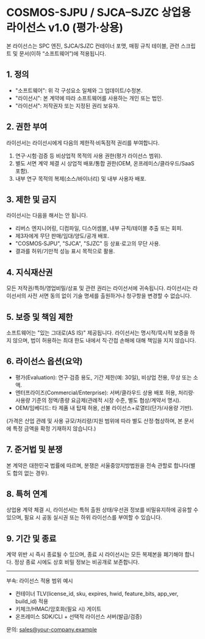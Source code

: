 # COSMOS-SJPU / SJCA–SJZC 상업용 라이선스 v1.0 (평가·상용)

본 라이선스는 SPC 엔진, SJCA/SJZC 컨테이너 포맷, 매핑 규칙 테이블, 관련 스크립트 및 문서(이하 “소프트웨어”)에 적용됩니다.

## 1. 정의
- "소프트웨어": 위 각 구성요소 일체와 그 업데이트/수정본.
- "라이선시": 본 계약에 따라 소프트웨어를 사용하는 개인 또는 법인.
- "라이선서": 저작권자 또는 지정된 권리 보유자.

## 2. 권한 부여
라이선서는 라이선시에게 다음의 제한적·비독점적 권리를 부여합니다.
1) 연구·시험·검증 등 비상업적 목적의 사용 권한(평가 라이선스 범위).
2) 별도 서면 계약 체결 시 상업적 배포/통합 권한(OEM, 온프레미스/클라우드/SaaS 포함).
3) 내부 연구 목적의 복제(소스/바이너리) 및 내부 사용자 배포.

## 3. 제한 및 금지
라이선시는 다음을 해서는 안 됩니다.
- 리버스 엔지니어링, 디컴파일, 디스어셈블, 내부 규칙/테이블 추출 또는 회피.
- 제3자에게 무단 판매/임대/양도/공개 배포.
- "COSMOS‑SJPU", "SJCA", "SJZC" 등 상표·로고의 무단 사용.
- 결과를 허위/기만적 성능 표시 목적으로 활용.

## 4. 지식재산권
모든 저작권/특허/영업비밀/상표 및 관련 권리는 라이선서에 귀속됩니다. 라이선시는 라이선서의 사전 서면 동의 없이 기술 명세를 출원하거나 청구항을 변경할 수 없습니다.

## 5. 보증 및 책임 제한
소프트웨어는 "있는 그대로(AS IS)" 제공됩니다. 라이선서는 명시적/묵시적 보증을 하지 않으며, 법이 허용하는 최대 한도 내에서 직·간접 손해에 대해 책임을 지지 않습니다.

## 6. 라이선스 옵션(요약)
- 평가(Evaluation): 연구·검증 용도, 기간 제한(예: 30일), 비상업 전용, 무상 또는 소액.
- 엔터프라이즈(Commercial/Enterprise): 서버/클라우드 상용 배포 허용, 
  처리량·사용량 기준의 정액/종량 요금제(관례적 시장 수준, 별도 협상/계약서 명시).
- OEM/임베디드: 타 제품 내 탑재 허용, 선불 라이선스+로열티(단가/사용량 기반).

(가격은 산업 관례 및 사용 규모/처리량/지원 범위에 따라 별도 산정·협상하며, 본 문서에 특정 금액을 확정 기재하지 않습니다.)

## 7. 준거법 및 분쟁
본 계약은 대한민국 법률에 따르며, 분쟁은 서울중앙지방법원을 전속 관할로 합니다(별도 합의 없는 경우).

## 8. 특허 연계
상업용 계약 체결 시, 라이선서는 특허 출원 상태/우선권 정보를 비밀유지하에 공유할 수 있으며, 필요 시 공동 실시권 또는 하위 라이선스를 부여할 수 있습니다.

## 9. 기간 및 종료
계약 위반 시 즉시 종료될 수 있으며, 종료 시 라이선시는 모든 복제본을 폐기해야 합니다. 정상 종료 시에도 상호 비밀 정보는 비공개로 보존합니다.

---
부속: 라이선스 적용 범위 예시
- 컨테이너 TLV(license_id, sku, expires, hwid, feature_bits, app_ver, build_id) 적용
- 키체크/HMAC/암호화(필요 시) 게이트
- 온프레미스 SDK/CLI + 선택적 라이선스 서버(발급/검증)

문의: sales@your-company.example
